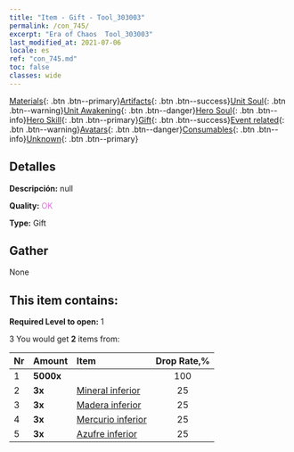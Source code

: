 ```yaml
---
title: "Item - Gift - Tool_303003"
permalink: /con_745/
excerpt: "Era of Chaos  Tool_303003"
last_modified_at: 2021-07-06
locale: es
ref: "con_745.md"
toc: false
classes: wide
---
```

 [Materials](/ItemsES/){: .btn .btn--primary}[Artifacts](/ItemsES/Artifacts/){: .btn .btn--success}[Unit Soul](/ItemsES/UnitSoul/){: .btn .btn--warning}[Unit Awakening](/ItemsES/UnitAwakening/){: .btn .btn--danger}[Hero Soul](/ItemsES/HeroSoul/){: .btn .btn--info}[Hero Skill](/ItemsES/HeroSkill/){: .btn .btn--primary}[Gift](/ItemsES/Gift/){: .btn .btn--success}[Event related](/ItemsES/Events/){: .btn .btn--warning}[Avatars](/ItemsES/Avatars/){: .btn .btn--danger}[Consumables](/ItemsES/Consumables/){: .btn .btn--info}[Unknown](/ItemsES/Unknown/){: .btn .btn--primary}

## Detalles
 **Descripción:** null

 **Quality:** <span style="color: #DA70D6">OK</span>

 **Type:** Gift

## Gather

  None

## This item contains:

 **Required Level to open:** 1

 3 You would get **2** items  from:

  | Nr | Amount |     Item    | Drop Rate,% |
  |:---|:-------|:------------|:---------:|
  | 1 |  **5000x** | <i class="fas fa-coins"/> | 100 | 
  | 2 |  **3x** | [Mineral inferior](/ItemsES/mat_1/) | 25 | 
  | 3 |  **3x** | [Madera inferior](/ItemsES/mat_1/) | 25 | 
  | 4 |  **3x** | [Mercurio inferior](/ItemsES/mat_2/) | 25 | 
  | 5 |  **3x** | [Azufre inferior](/ItemsES/mat_3/) | 25 | 

